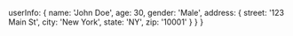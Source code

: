 <!-- MongoDB -->
userInfo: {
    name: 'John Doe',
    age: 30,
    gender: 'Male',
    address: {
        street: '123 Main St',
        city: 'New York',
        state: 'NY',
        zip: '10001'
    }
}
}

